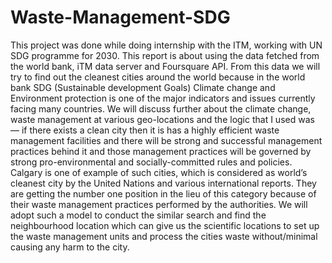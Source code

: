 # Waste-Management-SDG
This project was done while doing internship with the ITM, working with UN SDG programme for 2030.
This report is about using the data fetched from the world bank, iTM data server
and Foursquare API. From this data we will try to find out the cleanest cities
around the world because in the world bank SDG (Sustainable development
Goals) Climate change and Environment protection is one of the major indicators
and issues currently facing many countries. We will discuss further about the
climate change, waste management at various geo-locations and the logic that I
used was — if there exists a clean city then it is has a highly efficient waste
management facilities and there will be strong and successful management
practices behind it and those management practices will be governed by strong
pro-environmental and socially-committed rules and policies.
Calgary is one of example of such cities, which is considered as world’s cleanest
city by the United Nations and various international reports.
They are getting the number one position in the lieu of this category because of
their waste management practices performed by the authorities.
We will adopt such a model to conduct the similar search and find the
neighbourhood location which can give us the scientific locations to set up the
waste management units and process the cities waste without/minimal causing
any harm to the city.
